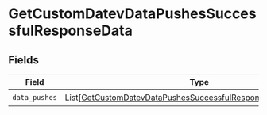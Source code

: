 # GetCustomDatevDataPushesSuccessfulResponseData


## Fields

| Field                                                                                                                                             | Type                                                                                                                                              | Required                                                                                                                                          | Description                                                                                                                                       |
| ------------------------------------------------------------------------------------------------------------------------------------------------- | ------------------------------------------------------------------------------------------------------------------------------------------------- | ------------------------------------------------------------------------------------------------------------------------------------------------- | ------------------------------------------------------------------------------------------------------------------------------------------------- |
| `data_pushes`                                                                                                                                     | List[[GetCustomDatevDataPushesSuccessfulResponseDataDataPushes](../../models/shared/getcustomdatevdatapushessuccessfulresponsedatadatapushes.md)] | :heavy_check_mark:                                                                                                                                | N/A                                                                                                                                               |